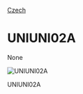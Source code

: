 
[Czech](./README.cs.md)
<!--- module --->
# UNIUNI02A
<!--- Emodule --->

<!--- subtitle --->None<!--- Esubtitle --->

![UNIUNI02A](/doc/img/UNIUNI02A_QRcode.png)

<!--- description --->UNIUNI02A<!--- Edescription --->
            
